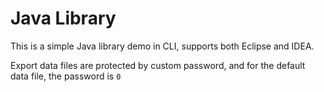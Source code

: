 # Java Library
This is a simple Java library demo in CLI, supports both Eclipse and IDEA.

Export data files are protected by custom password, and for the default data file, the password is `0`